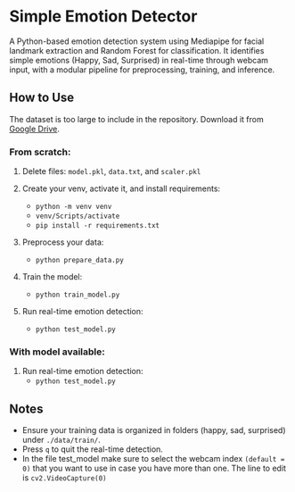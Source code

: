 # Simple Emotion Detector
A Python-based emotion detection system using Mediapipe for facial landmark extraction and Random Forest for classification. It identifies simple emotions (Happy, Sad, Surprised) in real-time through webcam input, with a modular pipeline for preprocessing, training, and inference.

## How to Use

The dataset is too large to include in the repository. Download it from [Google Drive](https://drive.google.com/file/d/1xsOHIKD9rWpzvM-v4ZnByxbZCr0KiUbd/view?usp=sharing).

### From scratch:
   1. Delete files:
       `model.pkl`, `data.txt`, and `scaler.pkl`

   2. Create your venv, activate it, and install requirements:
      - `python -m venv venv`
      - `venv/Scripts/activate`
      - `pip install -r requirements.txt`                                                                            
                                                                  
   3. Preprocess your data:
      - `python prepare_data.py`
   
   4. Train the model:
      - `python train_model.py`
   
   5. Run real-time emotion detection:
      - `python test_model.py`

### With model available:
   1. Run real-time emotion detection:
      - `python test_model.py`

## Notes
- Ensure your training data is organized in folders (happy, sad, surprised) under `./data/train/`.
- Press `q` to quit the real-time detection.
- In the file test_model make sure to select the webcam index `(default = 0)` that you want to use in case you have more than one. The line to edit is `cv2.VideoCapture(0)`


